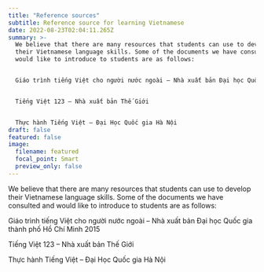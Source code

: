```yaml
---
title: "Reference sources"
subtitle: Reference source for learning Vietnamese
date: 2022-08-23T02:04:11.265Z
summary: >-
  We believe that there are many resources that students can use to develop
  their Vietnamese language skills. Some of the documents we have consulted and
  would like to introduce to students are as follows:


  Giáo trình tiếng Việt cho người nước ngoài – Nhà xuất bản Đại học Quốc gia thành phố Hồ Chí Minh 2015


  Tiếng Việt 123 – Nhà xuất bản Thế Giới


  Thực hành Tiếng Việt – Đại Học Quốc gia Hà Nội
draft: false
featured: false
image:
  filename: featured
  focal_point: Smart
  preview_only: false
---
```

We believe that there are many resources that students can use to develop their Vietnamese language skills. Some of the documents we have consulted and would like to introduce to students are as follows:

Giáo trình tiếng Việt cho người nước ngoài – Nhà xuất bản Đại học Quốc gia thành phố Hồ Chí Minh 2015

Tiếng Việt 123 – Nhà xuất bản Thế Giới

Thực hành Tiếng Việt – Đại Học Quốc gia Hà Nội
